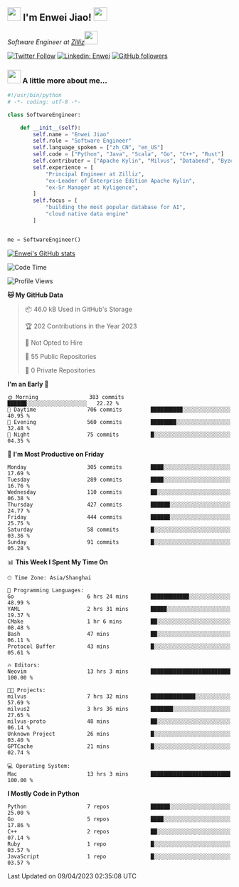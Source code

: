 <h2><img src="https://emojis.slackmojis.com/emojis/images/1531849430/4246/blob-sunglasses.gif?1531849430" width="30"/> I'm  Enwei Jiao! <img src="https://media.giphy.com/media/juBt25nT1KGys/giphy.gif" width=30> </h2>
<!-- <img align='right' src="https://media.giphy.com/media/M9gbBd9nbDrOTu1Mqx/giphy.gif" width="230"> -->
<p><em>Software Engineer at <a href="https://zilliz.com/">Zilliz</a><img src="https://media.giphy.com/media/WUlplcMpOCEmTGBtBW/giphy.gif" width="30"></em></p>

[![Twitter Follow](https://img.shields.io/twitter/follow/misteranmol?label=Follow)](https://twitter.com/intent/follow?screen_name=EnweiJiao)
[![Linkedin: Enwei](https://img.shields.io/badge/-enwei-blue?style=&logo=Linkedin&logoColor=white&link=https://www.linkedin.com/in/enwei-jiao-41192a97)](https://www.linkedin.com/in/enwei-jiao-41192a97/)
[![GitHub followers](https://img.shields.io/github/followers/jiaoew1991?label=Follow&style=social)](https://github.com/jiaoew1991)


### <img src="https://media.giphy.com/media/VgCDAzcKvsR6OM0uWg/giphy.gif" width="30"> A little more about me...  

```python
#!/usr/bin/python
# -*- coding: utf-8 -*-

class SoftwareEngineer:

    def __init__(self):
        self.name = "Enwei Jiao"
        self.role = "Software Engineer"
        self.language_spoken = ["zh_CN", "en_US"]
        self.code = ["Python", "Java", "Scala", "Go", "C++", "Rust"]
        self.contributer = ["Apache Kylin", "Milvus", "Databend", "Byzer-Lang"]
        self.experience = [
            "Principal Engineer at Zilliz",
            "ex-Leader of Enterprise Edition Apache Kylin",
            "ex-Sr Manager at Kyligence",
        ]
        self.focus = [
            "building the most popular database for AI",
            "cloud native data engine"
        ]


me = SoftwareEngineer()
```

[![Enwei's GitHub stats](https://github-readme-stats.vercel.app/api?username=jiaoew1991&count_private=true&show_icons=true)](https://github.com/jiaoew1991/jiaoew1991)

<!-- [![Top Langs](https://github-readme-stats.vercel.app/api/top-langs/?username=jiaoew1991&layout=compact)](https://github.com/jiaoew1991/jiaoew1991) -->

<!--START_SECTION:waka-->
![Code Time](http://img.shields.io/badge/Code%20Time-619%20hrs%202%20mins-blue)

![Profile Views](http://img.shields.io/badge/Profile%20Views-1-blue)

**🐱 My GitHub Data** 

> 📦 46.0 kB Used in GitHub's Storage 
 > 
> 🏆 202 Contributions in the Year 2023
 > 
> 🚫 Not Opted to Hire
 > 
> 📜 55 Public Repositories 
 > 
> 🔑 0 Private Repositories 
 > 
**I'm an Early 🐤** 

```text
🌞 Morning                383 commits         ██████░░░░░░░░░░░░░░░░░░░   22.22 % 
🌆 Daytime                706 commits         ██████████░░░░░░░░░░░░░░░   40.95 % 
🌃 Evening                560 commits         ████████░░░░░░░░░░░░░░░░░   32.48 % 
🌙 Night                  75 commits          █░░░░░░░░░░░░░░░░░░░░░░░░   04.35 % 
```
📅 **I'm Most Productive on Friday** 

```text
Monday                   305 commits         ████░░░░░░░░░░░░░░░░░░░░░   17.69 % 
Tuesday                  289 commits         ████░░░░░░░░░░░░░░░░░░░░░   16.76 % 
Wednesday                110 commits         ██░░░░░░░░░░░░░░░░░░░░░░░   06.38 % 
Thursday                 427 commits         ██████░░░░░░░░░░░░░░░░░░░   24.77 % 
Friday                   444 commits         ██████░░░░░░░░░░░░░░░░░░░   25.75 % 
Saturday                 58 commits          █░░░░░░░░░░░░░░░░░░░░░░░░   03.36 % 
Sunday                   91 commits          █░░░░░░░░░░░░░░░░░░░░░░░░   05.28 % 
```


📊 **This Week I Spent My Time On** 

```text
🕑︎ Time Zone: Asia/Shanghai

💬 Programming Languages: 
Go                       6 hrs 24 mins       ████████████░░░░░░░░░░░░░   48.99 % 
YAML                     2 hrs 31 mins       █████░░░░░░░░░░░░░░░░░░░░   19.37 % 
CMake                    1 hr 6 mins         ██░░░░░░░░░░░░░░░░░░░░░░░   08.48 % 
Bash                     47 mins             ██░░░░░░░░░░░░░░░░░░░░░░░   06.11 % 
Protocol Buffer          43 mins             █░░░░░░░░░░░░░░░░░░░░░░░░   05.61 % 

🔥 Editors: 
Neovim                   13 hrs 3 mins       █████████████████████████   100.00 % 

🐱‍💻 Projects: 
milvus                   7 hrs 32 mins       ██████████████░░░░░░░░░░░   57.69 % 
milvus2                  3 hrs 36 mins       ███████░░░░░░░░░░░░░░░░░░   27.65 % 
milvus-proto             48 mins             ██░░░░░░░░░░░░░░░░░░░░░░░   06.14 % 
Unknown Project          26 mins             █░░░░░░░░░░░░░░░░░░░░░░░░   03.40 % 
GPTCache                 21 mins             █░░░░░░░░░░░░░░░░░░░░░░░░   02.74 % 

💻 Operating System: 
Mac                      13 hrs 3 mins       █████████████████████████   100.00 % 
```

**I Mostly Code in Python** 

```text
Python                   7 repos             ██████░░░░░░░░░░░░░░░░░░░   25.00 % 
Go                       5 repos             ████░░░░░░░░░░░░░░░░░░░░░   17.86 % 
C++                      2 repos             ██░░░░░░░░░░░░░░░░░░░░░░░   07.14 % 
Ruby                     1 repo              █░░░░░░░░░░░░░░░░░░░░░░░░   03.57 % 
JavaScript               1 repo              █░░░░░░░░░░░░░░░░░░░░░░░░   03.57 % 
```




 Last Updated on 09/04/2023 02:35:08 UTC
<!--END_SECTION:waka-->
